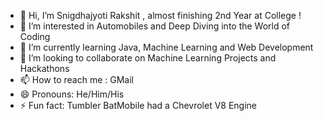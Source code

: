 - 👋 Hi, I’m Snigdhajyoti Rakshit , almost finishing 2nd Year at College !
- 👀 I’m interested in Automobiles and Deep Diving into the World of Coding
- 🌱 I’m currently learning Java, Machine Learning and Web Development
- 💞️ I’m looking to collaborate on Machine Learning Projects and Hackathons
- 📫 How to reach me : GMail 
- 😄 Pronouns: He/Him/His
- ⚡ Fun fact: Tumbler BatMobile had a Chevrolet V8 Engine

<!---
Snigdho2005/Snigdho2005 is a ✨ special ✨ repository because its `README.md` (this file) appears on your GitHub profile.
You can click the Preview link to take a look at your changes.
--->
